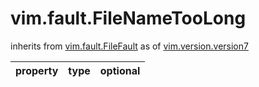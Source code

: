 vim.fault.FileNameTooLong
=========================
inherits from [vim.fault.FileFault](docs/vim.fault.FileFault.md)
as of [vim.version.version7](docs/vim.version.md)

| property | type | optional |
|:---------|:-----|:---------|
